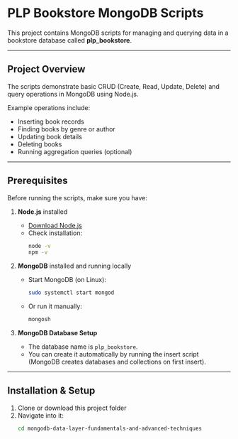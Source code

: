 # PLP Bookstore MongoDB Scripts

This project contains MongoDB scripts for managing and querying data in a bookstore database called **plp_bookstore**.

---

## Project Overview

The scripts demonstrate basic CRUD (Create, Read, Update, Delete) and query operations in MongoDB using Node.js.

Example operations include:
- Inserting book records
- Finding books by genre or author
- Updating book details
- Deleting books
- Running aggregation queries (optional)

---

## Prerequisites

Before running the scripts, make sure you have:

1. **Node.js** installed  
   - [Download Node.js](https://nodejs.org/)
   - Check installation:
     ```bash
     node -v
     npm -v
     ```

2. **MongoDB** installed and running locally  
   - Start MongoDB (on Linux):
     ```bash
     sudo systemctl start mongod
     ```
   - Or run it manually:
     ```bash
     mongosh
     ```

3. **MongoDB Database Setup**
   - The database name is `plp_bookstore`.
   - You can create it automatically by running the insert script (MongoDB creates databases and collections on first insert).

---

## Installation & Setup

1. Clone or download this project folder  
2. Navigate into it:
   ```bash
   cd mongodb-data-layer-fundamentals-and-advanced-techniques
